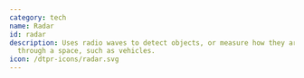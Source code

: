 ```yaml
---
category: tech
name: Radar
id: radar
description: Uses radio waves to detect objects, or measure how they are moving
  through a space, such as vehicles. 
icon: /dtpr-icons/radar.svg
---
```


